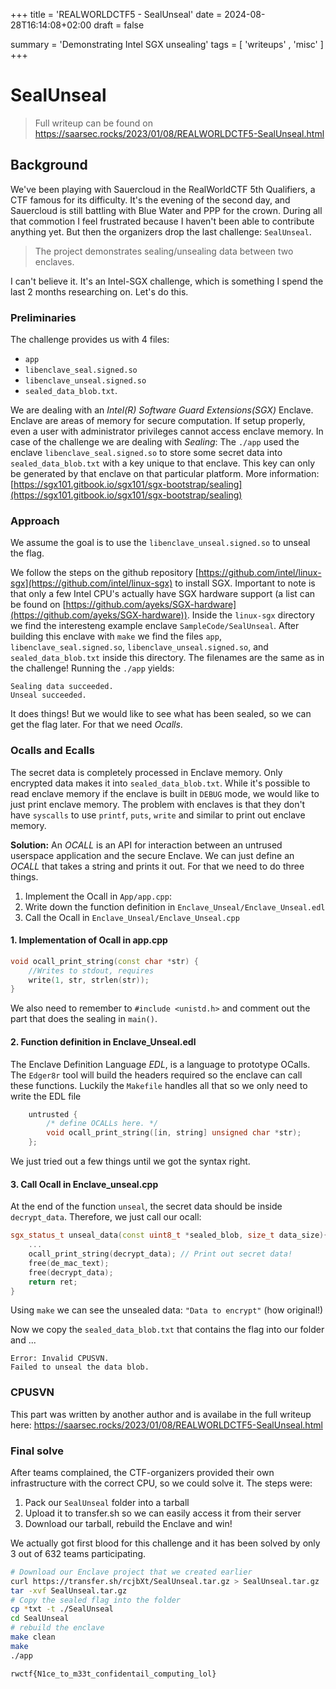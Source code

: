 +++
title = 'REALWORLDCTF5 - SealUnseal'
date = 2024-08-28T16:14:08+02:00
draft = false

summary = 'Demonstrating Intel SGX unsealing'
tags = [ 'writeups' , 'misc' ]
+++
# SealUnseal

> Full writeup can be found on https://saarsec.rocks/2023/01/08/REALWORLDCTF5-SealUnseal.html 

## Background
We've been playing with Sauercloud in the RealWorldCTF 5th Qualifiers, a CTF famous for its difficulty. It's the evening of the second day, and Sauercloud is still battling with Blue Water and PPP for the crown.
During all that commotion I feel frustrated because I haven't been able to contribute anything yet. But then the organizers drop the last challenge: `SealUnseal`.

> The project demonstrates sealing/unsealing data between two enclaves.

I can't believe it. It's an Intel-SGX challenge, which is something I spend the last 2 months researching on. Let's do this.

### Preliminaries
The challenge provides us with 4 files: 
* `app`
* `libenclave_seal.signed.so`
* `libenclave_unseal.signed.so`
* `sealed_data_blob.txt`.

We are dealing with an *Intel(R) Software Guard Extensions(SGX)* Enclave. Enclave are areas of memory for secure computation. If setup properly, even a user with administrator privileges cannot access enclave memory. In case of the challenge we are dealing with *Sealing*: The `./app` used the enclave `libenclave_seal.signed.so` to store some secret data into `sealed_data_blob.txt` with a key unique to that enclave. This key can only be generated by that enclave on that particular platform. More information: [https://sgx101.gitbook.io/sgx101/sgx-bootstrap/sealing](https://sgx101.gitbook.io/sgx101/sgx-bootstrap/sealing)

### Approach
We assume the goal is to use the `libenclave_unseal.signed.so` to unseal the flag.

We follow the steps on the github repository [https://github.com/intel/linux-sgx](https://github.com/intel/linux-sgx) to install SGX. Important to note is that only a few Intel CPU's actually have SGX hardware support (a list can be found on [https://github.com/ayeks/SGX-hardware](https://github.com/ayeks/SGX-hardware)). Inside the `linux-sgx` directory we find the interesteng example enclave `SampleCode/SealUnseal`. After building this enclave with `make` we find the files `app`, `libenclave_seal.signed.so`, `libenclave_unseal.signed.so`, and `sealed_data_blob.txt` inside this directory. The filenames are the same as in the challenge! Running the `./app` yields:
```
Sealing data succeeded.
Unseal succeeded.
```

It does things! But we would like to see what has been sealed, so we can get the flag later. For that we need *Ocalls*.

### Ocalls and Ecalls

The secret data is completely processed in Enclave memory. Only encrypted data makes it into `sealed_data_blob.txt`. While it's possible to read enclave memory if the enclave is built in `DEBUG` mode, we would like to just print enclave memory. The problem with enclaves is that they don't have `syscalls` to use `printf`, `puts`, `write` and similar to print out enclave memory.

**Solution:** An *OCALL* is an API for interaction between an untrused userspace application and the secure Enclave. We can just define an *OCALL* that takes a string and prints it out. For that we need to do three things.

1. Implement the Ocall in `App/app.cpp`:
2. Write down the function definition in `Enclave_Unseal/Enclave_Unseal.edl`
3. Call the Ocall in `Enclave_Unseal/Enclave_Unseal.cpp`

#### 1. Implementation of Ocall in app.cpp
```cpp
void ocall_print_string(const char *str) {
    //Writes to stdout, requires 
    write(1, str, strlen(str));
}
```
We also need to remember to `#include <unistd.h>` and comment out the part that does the sealing in `main()`.

#### 2. Function definition in Enclave_Unseal.edl
The Enclave Definition Language *EDL*, is a language to prototype OCalls. The `Edger8r` tool will build the headers required so the enclave can call these functions. Luckily the `Makefile` handles all that so we only need to write the EDL file
```cpp
    untrusted {
        /* define OCALLs here. */
        void ocall_print_string([in, string] unsigned char *str);
    };
```
We just tried out a few things until we got the syntax right.

#### 3. Call Ocall in Enclave_unseal.cpp
At the end of the function `unseal`, the secret data should be inside `decrypt_data`. Therefore, we just call our ocall:
```cpp
sgx_status_t unseal_data(const uint8_t *sealed_blob, size_t data_size){
    ...
    ocall_print_string(decrypt_data); // Print out secret data!
    free(de_mac_text);
    free(decrypt_data);
    return ret;
}
```

Using `make` we can see the unsealed data: `"Data to encrypt"` (how original!)

Now we copy the `sealed_data_blob.txt` that contains the flag into our folder and ...
```
Error: Invalid CPUSVN.
Failed to unseal the data blob.
```

### CPUSVN
This part was written by another author and is availabe in the full writeup here:
https://saarsec.rocks/2023/01/08/REALWORLDCTF5-SealUnseal.html


### Final solve

After teams complained, the CTF-organizers provided their own infrastructure with the correct CPU, so we could solve it. The steps were:
1. Pack our `SealUnseal` folder into a tarball
2. Upload it to transfer.sh so we can easily access it from their server
3. Download our tarball, rebuild the Enclave and win!

We actually got first blood for this challenge and it has been solved by only 3 out of 632 teams participating.

```bash
# Download our Enclave project that we created earlier
curl https://transfer.sh/rcjbXt/SealUnseal.tar.gz > SealUnseal.tar.gz
tar -xvf SealUnseal.tar.gz
# Copy the sealed flag into the folder
cp *txt -t ./SealUnseal
cd SealUnseal
# rebuild the enclave
make clean
make
./app

```

`rwctf{N1ce_to_m33t_confidentail_computing_lol}`
